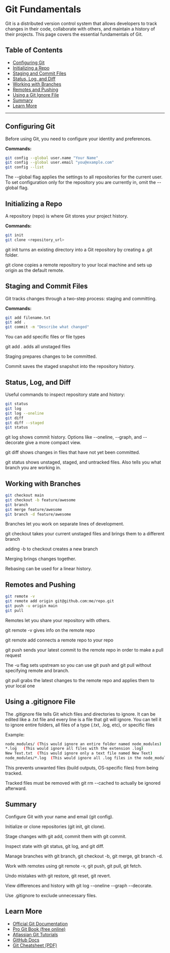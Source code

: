 # Git Fundamentals

Git is a distributed version control system that allows developers to track changes in their code, collaborate with others, and maintain a history of their projects. This page covers the essential fundamentals of Git.

## Table of Contents
- [Configuring Git](#configuring-git)
- [Initializing a Repo](#initializing-a-repo)
- [Staging and Commit Files](#staging-and-commit-files)
- [Status, Log, and Diff](#status-log-and-diff)
- [Working with Branches](#working-with-branches)
- [Remotes and Pushing](#remotes-and-pushing)
- [Using a Git Ignore File](#using-a-git-ignore-file)
- [Summary](#summary)
- [Learn More](#learn-more)

---

## Configuring Git

Before using Git, you need to configure your identity and preferences.

**Commands:**
```bash
git config --global user.name "Your Name"
git config --global user.email "you@example.com"
git config --list
```
The --global flag applies the settings to all repositories for the current user.
To set configuration only for the repository you are currently in, omit the --global flag.

## Initializing a Repo 

A repository (repo) is where Git stores your project history.

**Commands:**

```bash
git init
git clone <repository_url>
```
git init turns an existing directory into a Git repository by creating a .git folder.

git clone copies a remote repository to your local machine and sets up origin as the default remote.

## Staging and Commit Files
Git tracks changes through a two-step process: staging and committing.

**Commands:**

```bash
git add filename.txt
git add .
git commit -m "Describe what changed"
```
You can add specific files or file types

git add . adds all unstaged files

Staging prepares changes to be committed.

Commit saves the staged snapshot into the repository history.

## Status, Log, and Diff
Useful commands to inspect repository state and history:

```bash
git status
git log
git log --oneline
git diff
git diff --staged
git status 
```
git log shows commit history. Options like --oneline, --graph, and --decorate give a more compact view.

git diff shows changes in files that have not yet been committed.

git status shows unstaged, staged, and untracked files. Also tells you what branch you are working in.

## Working with Branches
```bash
git checkout main
git checkout -b feature/awesome
git branch
git merge feature/awesome
git branch -d feature/awesome
```
Branches let you work on separate lines of development.

git checkout takes your current unstaged files and brings them to a different branch

adding -b to checkout creates a new branch

Merging brings changes together.

Rebasing can be used for a linear history.

## Remotes and Pushing
```bash
git remote -v
git remote add origin git@github.com:me/repo.git
git push -u origin main
git pull
```
Remotes let you share your repository with others.

git remote -v gives info on the remote repo

git remote add connects a remote repo to your repo

git push sends your latest commit to the remote repo in order to make a pull request

The -u flag sets upstream so you can use git push and git pull without specifying remote and branch.

git pull grabs the latest changes to the remote repo and applies them to your local one

## Using a .gitignore File
The .gitignore file tells Git which files and directories to ignore. It can be edited like a .txt file and every line is a file that git will ignore.
You can tell it to ignore entire folders, all files of a type (.txt, .log, etc), or specific files

Example:

```bash
node_modules/ (This would ignore an entire folder named node_modules)
*.log	(This would ignore all files with the extension .log)
New Text.txt  (This would ignore only a text file named New Text)
node_modules/*.log  (This would ignore all .log files in the node_modules folder)
```
This prevents unwanted files (build outputs, OS-specific files) from being tracked.

Tracked files must be removed with git rm --cached to actually be ignored afterward.

## Summary

Configure Git with your name and email (git config).

Initialize or clone repositories (git init, git clone).

Stage changes with git add, commit them with git commit.

Inspect state with git status, git log, and git diff.

Manage branches with git branch, git checkout -b, git merge, git branch -d.

Work with remotes using git remote -v, git push, git pull, git fetch.

Undo mistakes with git restore, git reset, git revert.

View differences and history with git log --oneline --graph --decorate.

Use .gitignore to exclude unnecessary files.

## Learn More
- [Official Git Documentation](https://git-scm.com/doc)  
- [Pro Git Book (free online)](https://git-scm.com/book/en/v2)  
- [Atlassian Git Tutorials](https://www.atlassian.com/git/tutorials)  
- [GitHub Docs](https://docs.github.com/en/get-started/using-git)  
- [Git Cheatsheet (PDF)](https://training.github.com/downloads/github-git-cheat-sheet.pdf)  